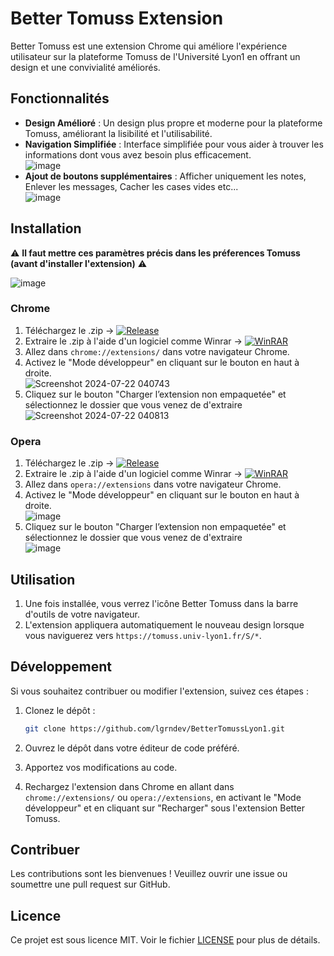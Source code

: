 


# Better Tomuss Extension  <br/>



Better Tomuss est une extension Chrome qui améliore l'expérience utilisateur sur la plateforme Tomuss de l'Université Lyon1 en offrant un design et une convivialité améliorés.

## Fonctionnalités

- **Design Amélioré** : Un design plus propre et moderne pour la plateforme Tomuss, améliorant la lisibilité et l'utilisabilité.
- **Navigation Simplifiée** : Interface simplifiée pour vous aider à trouver les informations dont vous avez besoin plus efficacement. <br/>
![image](https://github.com/user-attachments/assets/a5422beb-5555-4ad8-9cc3-0d7d823bd652)
- **Ajout de boutons supplémentaires** : Afficher uniquement les notes, Enlever les messages, Cacher les cases vides etc... <br/>
![image](https://github.com/user-attachments/assets/e53e2334-c69b-4bbe-b339-0212198b3d06)



## Installation

⚠️ **Il faut mettre ces paramètres précis dans les préferences Tomuss (avant d'installer l'extension)** ⚠️<br/>

![image](https://github.com/user-attachments/assets/b16f405b-c9f4-4c3a-8bb7-55ae310aefcf)



### Chrome

1. Téléchargez le .zip -> [![Release](https://img.shields.io/badge/Release-Download-green?style=flat-square)](https://github.com/lgrndev/BetterTomussLyon1/releases/latest)
2. Extraire le .zip à l'aide d'un logiciel comme Winrar -> [![WinRAR](https://img.shields.io/badge/WinRAR-Download-blue?logo=winrar&style=flat-square)](https://www.win-rar.com/download.html)
3. Allez dans `chrome://extensions/` dans votre navigateur Chrome.
4. Activez le "Mode développeur" en cliquant sur le bouton en haut à droite.<br />
![Screenshot 2024-07-22 040743](https://github.com/user-attachments/assets/3131086c-9d58-44cd-9abb-9f5a5d17cc39)
5. Cliquez sur le bouton "Charger l’extension non empaquetée" et sélectionnez le dossier que vous venez de d'extraire<br />
![Screenshot 2024-07-22 040813](https://github.com/user-attachments/assets/ce8ea9f6-2cd7-4bcd-9541-25cf96237cac)

### Opera

1. Téléchargez le .zip -> [![Release](https://img.shields.io/badge/Release-Download-green?style=flat-square)](https://github.com/lgrndev/BetterTomussLyon1/releases/latest)
2. Extraire le .zip à l'aide d'un logiciel comme Winrar -> [![WinRAR](https://img.shields.io/badge/WinRAR-Download-blue?logo=winrar&style=flat-square)](https://www.win-rar.com/download.html)
3. Allez dans `opera://extensions` dans votre navigateur Chrome.
4. Activez le "Mode développeur" en cliquant sur le bouton en haut à droite.<br />
![image](https://github.com/user-attachments/assets/c50591b9-7108-47c4-9562-8fe503539235)
5. Cliquez sur le bouton "Charger l’extension non empaquetée" et sélectionnez le dossier que vous venez de d'extraire<br />
![image](https://github.com/user-attachments/assets/f18e5762-1fb7-4e62-8dd5-ced66926ea51)

## Utilisation

1. Une fois installée, vous verrez l'icône Better Tomuss dans la barre d'outils de votre navigateur.
2. L'extension appliquera automatiquement le nouveau design lorsque vous naviguerez vers `https://tomuss.univ-lyon1.fr/S/*`.

## Développement

Si vous souhaitez contribuer ou modifier l'extension, suivez ces étapes :

1. Clonez le dépôt :
    ```bash
    git clone https://github.com/lgrndev/BetterTomussLyon1.git
    ```
2. Ouvrez le dépôt dans votre éditeur de code préféré.

3. Apportez vos modifications au code.
4. Rechargez l'extension dans Chrome en allant dans `chrome://extensions/` ou `opera://extensions`, en activant le "Mode développeur" et en cliquant sur "Recharger" sous l'extension Better Tomuss.

## Contribuer

Les contributions sont les bienvenues ! Veuillez ouvrir une issue ou soumettre une pull request sur GitHub.

## Licence

Ce projet est sous licence MIT. Voir le fichier [LICENSE](LICENSE) pour plus de détails.
